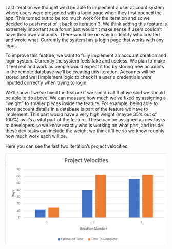 Last iteration we thought we’d be able to implement a user account system where users were presented with a login page when they first opened the app. This turned out to be too much work for the iteration and so we decided to push most of it back to iteration 3. We think adding this feature is extremely important as a forum just wouldn’t make sense if users couldn’t have their own accounts. There would be no way to identify who created and wrote what. Currently the system has a login page that works with any input.

To improve this feature, we want to fully implement an account creation and login system. Currently the system feels fake and useless. We plan to make it feel real and work as people would expect it too by storing new accounts in the remote database we’ll be creating this iteration. Accounts will be stored and we’ll implement logic to check if a user's credentials were inputted correctly when trying to login.

We’ll know if we’ve fixed the feature if we can do all that we said we should be able to do above. We can measure how much we’ve fixed by assigning a “weight” to smaller pieces inside the feature. For example, being able to store account details in a database is part of the feature we have to implement. This part would have a very high weight (maybe 35% out of 100%) as it’s a vital part of the feature. These can be assigned as dev tasks to developers so we know exactly who is working on what part, and inside these dev tasks can include the weight we think it’ll be so we know roughly how much work each will be.

Here you can see the last two iteration’s project velocities: 

![alt text](project_velocities.png)